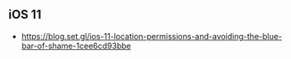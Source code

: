 ## iOS 11

- https://blog.set.gl/ios-11-location-permissions-and-avoiding-the-blue-bar-of-shame-1cee6cd93bbe
